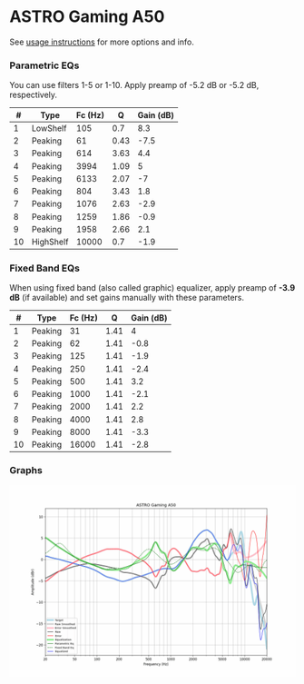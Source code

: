 # ASTRO Gaming A50
See [usage instructions](https://github.com/jaakkopasanen/AutoEq#usage) for more options and info.

### Parametric EQs
You can use filters 1-5 or 1-10. Apply preamp of -5.2 dB or -5.2 dB, respectively.

|   # | Type      |   Fc (Hz) |    Q |   Gain (dB) |
|-----|-----------|-----------|------|-------------|
|   1 | LowShelf  |       105 | 0.7  |         8.3 |
|   2 | Peaking   |        61 | 0.43 |        -7.5 |
|   3 | Peaking   |       614 | 3.63 |         4.4 |
|   4 | Peaking   |      3994 | 1.09 |         5   |
|   5 | Peaking   |      6133 | 2.07 |        -7   |
|   6 | Peaking   |       804 | 3.43 |         1.8 |
|   7 | Peaking   |      1076 | 2.63 |        -2.9 |
|   8 | Peaking   |      1259 | 1.86 |        -0.9 |
|   9 | Peaking   |      1958 | 2.66 |         2.1 |
|  10 | HighShelf |     10000 | 0.7  |        -1.9 |

### Fixed Band EQs
When using fixed band (also called graphic) equalizer, apply preamp of **-3.9 dB** (if available) and set gains manually with these parameters.

|   # | Type    |   Fc (Hz) |    Q |   Gain (dB) |
|-----|---------|-----------|------|-------------|
|   1 | Peaking |        31 | 1.41 |         4   |
|   2 | Peaking |        62 | 1.41 |        -0.8 |
|   3 | Peaking |       125 | 1.41 |        -1.9 |
|   4 | Peaking |       250 | 1.41 |        -2.4 |
|   5 | Peaking |       500 | 1.41 |         3.2 |
|   6 | Peaking |      1000 | 1.41 |        -2.1 |
|   7 | Peaking |      2000 | 1.41 |         2.2 |
|   8 | Peaking |      4000 | 1.41 |         2.8 |
|   9 | Peaking |      8000 | 1.41 |        -3.3 |
|  10 | Peaking |     16000 | 1.41 |        -2.8 |

### Graphs
![](./ASTRO%20Gaming%20A50.png)
